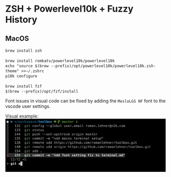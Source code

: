 # ZSH + Powerlevel10k + Fuzzy History

## MacOS

	brew install zsh

	brew install romkatv/powerlevel10k/powerlevel10k
	echo "source $(brew --prefix)/opt/powerlevel10k/powerlevel10k.zsh-theme" >>~/.zshrc
	p10k configure

	brew install fzf
	$(brew --prefix)/opt/fzf/install	

Font issues in visual code can be fixed by adding the `MesloLGS NF` font to the vscode user settings.

Visual example:
![zsh](../images/zsh_setup_example.png)